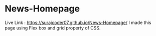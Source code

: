 # News-Homepage
Live Link : https://surajcoder07.github.io/News-Homepage/
I made this page using Flex box and grid property of CSS.
